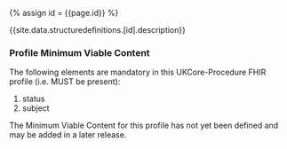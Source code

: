 
{% assign id = {{page.id}} %}

{{site.data.structuredefinitions.[id].description}}

<!-- end TOC -->

### Profile Minimum Viable Content ###

The following elements are mandatory in this UKCore-Procedure FHIR profile (i.e. MUST be present):

1.	status
2.	subject

The Minimum Viable Content for this profile has not yet been defined and may be added in a later release.

